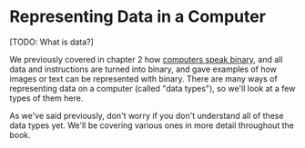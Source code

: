 # Representing Data in a Computer

[TODO: What is data?]


We previously covered in chapter 2 how [computers speak binary](../../ch02_definitions/03_automation/03_binary.md), and all data and instructions are turned into binary, and gave examples of how images or text can be represented with binary. There are many ways of representing data on a computer (called "data types"), so we'll look at a few types of them here.

As we've said previously, don't worry if you don't understand all of these data types yet. We'll be covering various ones in more detail throughout the book.

```{tableofcontents}
```
